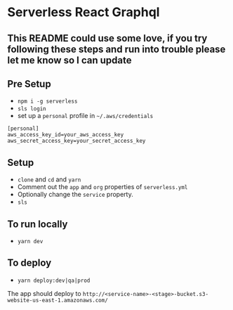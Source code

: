 # Serverless React Graphql

## This README could use some love, if you try following these steps and run into trouble please let me know so I can update

## Pre Setup

- `npm i -g serverless`
- `sls login`
- set up a `personal` profile in `~/.aws/credentials`

```
[personal]
aws_access_key_id=your_aws_access_key
aws_secret_access_key=your_secret_access_key
```

## Setup

- `clone` and `cd` and `yarn`
- Comment out the `app` and `org` properties of `serverless.yml`
- Optionally change the `service` property.
- `sls`

## To run locally

- `yarn dev`

## To deploy

- `yarn deploy:dev|qa|prod`

The app should deploy to `http://<service-name>-<stage>-bucket.s3-website-us-east-1.amazonaws.com/`
